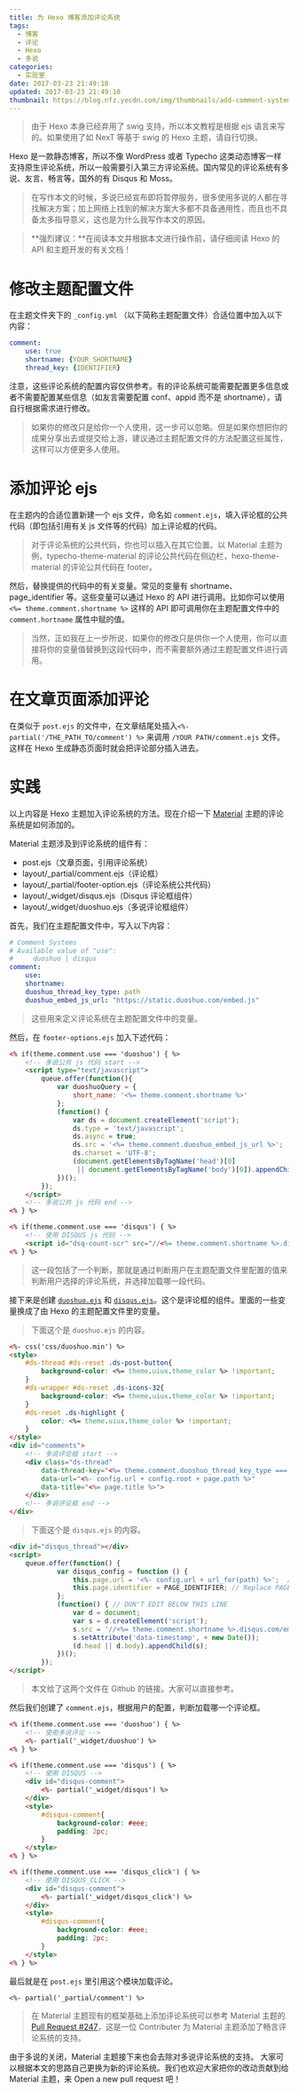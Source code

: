 ```yaml
---
title: 为 Hexo 博客添加评论系统
tags:
  - 博客
  - 评论
  - Hexo
  - 多说
categories:
  - 实验室
date: 2017-03-23 21:49:10
updated: 2017-03-23 21:49:10
thumbnail: https://blog.nfz.yecdn.com/img/thumbnails/add-comment-system-to-hexo.png!blogth
---
```


>  由于 Hexo 本身已经弃用了 swig 支持，所以本文教程是根据 ejs 语言来写的。如果使用了如 NexT 等基于 swig 的 Hexo 主题，请自行切换。

Hexo 是一款静态博客，所以不像 WordPress 或者 Typecho 这类动态博客一样支持原生评论系统，所以一般需要引入第三方评论系统。国内常见的评论系统有多说、友言、畅言等，国外的有 Disqus 和 Moss。

> 在写作本文的时候，多说已经宣布即将暂停服务，很多使用多说的人都在寻找解决方案；加上网络上找到的解决方案大多都不具备通用性，而且也不具备太多指导意义，这也是为什么我写作本文的原因。

> **强烈建议：**在阅读本文并根据本文进行操作前，请仔细阅读 Hexo 的 API 和主题开发的有关文档！

# 修改主题配置文件

在主题文件夹下的 `_config.yml` （以下简称主题配置文件）合适位置中加入以下内容：

```yaml
comment: 
    use: true
    shortname: {YOUR_SHORTNAME}
    thread_key: {IDENTIFIER}
```

注意，这些评论系统的配置内容仅供参考。有的评论系统可能需要配置更多信息或者不需要配置某些信息（如友言需要配置 conf、appid 而不是 shortname），请自行根据需求进行修改。

> 如果你的修改只是给你一个人使用，这一步可以忽略。但是如果你想把你的成果分享出去或提交给上游，建议通过主题配置文件的方法配置这些属性，这样可以方便更多人使用。

# 添加评论 ejs

在主题内的合适位置新建一个 ejs 文件，命名如 `comment.ejs`，填入评论框的公共代码（即包括引用有关 js 文件等的代码）加上评论框的代码。

> 对于评论系统的公共代码，你也可以插入在其它位置。以 Material 主题为例，typecho-theme-material 的评论公共代码在侧边栏，hexo-theme-material 的评论公共代码在 footer。

然后，替换提供的代码中的有关变量。常见的变量有 shortname、page_identifier 等。这些变量可以通过 Hexo 的 API 进行调用。比如你可以使用 `<%= theme.comment.shortname %>` 这样的 API  即可调用你在主题配置文件中的 `comment.hortname` 属性中赋的值。

> 当然，正如我在上一步所说，如果你的修改只是供你一个人使用，你可以直接将你的变量值替换到这段代码中，而不需要额外通过主题配置文件进行调用。

# 在文章页面添加评论

在类似于 `post.ejs` 的文件中，在文章结尾处插入`<%- partial('/THE_PATH_TO/comment') %>` 来调用 `/YOUR PATH/comment.ejs` 文件。这样在 Hexo 生成静态页面时就会把评论部分插入进去。

# 实践
    
以上内容是 Hexo 主题加入评论系统的方法。现在介绍一下 [Material](https://material.viosey.com) 主题的评论系统是如何添加的。

Material 主题涉及到评论系统的组件有：

- post.ejs（文章页面，引用评论系统）
- layout/_partial/comment.ejs（评论框）
- layout/_partial/footer-option.ejs（评论系统公共代码）
- layout/_widget/disqus.ejs（Disqus 评论框组件）
- layout/_widget/duoshuo.ejs（多说评论框组件）

首先，我们在主题配置文件中，写入以下内容：

```yaml
# Comment Systems
# Available value of "use":
#     duoshuo | disqus
comment:
    use:
    shortname:
    duoshuo_thread_key_type: path
    duoshuo_embed_js_url: "https://static.duoshuo.com/embed.js"
```

> 这些用来定义评论系统在主题配置文件中的变量。

然后，在 `footer-options.ejs` 加入下述代码：

```html
<% if(theme.comment.use === 'duoshuo') { %>
    <!-- 多说公共 js 代码 start -->
    <script type="text/javascript">
        queue.offer(function(){
            var duoshuoQuery = {
                short_name: '<%= theme.comment.shortname %>'
            };
            (function() {
                var ds = document.createElement('script');
                ds.type = 'text/javascript';
                ds.async = true;
                ds.src = '<%= theme.comment.duoshuo_embed_js_url %>';
                ds.charset = 'UTF-8';
                (document.getElementsByTagName('head')[0]
                 || document.getElementsByTagName('body')[0]).appendChild(ds);
            })();
        });
    </script>
    <!-- 多说公共 js 代码 end -->
<% } %>

<% if(theme.comment.use === 'disqus') { %>
    <!-- 使用 DISQUS js 代码 -->
    <script id="dsq-count-scr" src="//<%= theme.comment.shortname %>.disqus.com/count.js" async></script>
<% } %>
```

> 这一段包括了一个判断，那就是通过判断用户在主题配置文件里配置的值来判断用户选择的评论系统，并选择加载哪一段代码。

接下来是创建 [`duoshuo.ejs`](https://github.com/viosey/hexo-theme-material/blob/master/layout/_widget/disqus.ejs) 和 [`disqus.ejs`](https://github.com/viosey/hexo-theme-material/blob/master/layout/_widget/duoshuo.ejs)。这个是评论框的组件。里面的一些变量换成了由 Hexo 的主题配置文件里的变量。

> 下面这个是 `duoshuo.ejs` 的内容。

```html
<%- css('css/duoshuo.min') %>
<style>
    #ds-thread #ds-reset .ds-post-button{
        background-color: <%= theme.uiux.theme_color %> !important;
    }
    #ds-wrapper #ds-reset .ds-icons-32{
        background-color: <%= theme.uiux.theme_color %> !important;
    }
    #ds-reset .ds-highlight {
        color: <%= theme.uiux.theme_color %> !important;
    }
</style>
<div id="comments">
    <!-- 多说评论框 start -->
    <div class="ds-thread"
        data-thread-key="<%= theme.comment.duoshuo_thread_key_type === 'id' ? page.id : page.path %>"
        data-url="<%- config.url + config.root + page.path %>"
        data-title="<%= page.title %>">
    </div>
    <!-- 多说评论框 end -->
</div>
```

> 下面这个是 `disqus.ejs` 的内容。

```html
<div id="disqus_thread"></div>
<script>
    queue.offer(function() {
            var disqus_config = function () {
                this.page.url = '<%- config.url + url_for(path) %>';  // Replace PAGE_URL with your page's canonical URL variable
                this.page.identifier = PAGE_IDENTIFIER; // Replace PAGE_IDENTIFIER with your page's unique identifier variable
            };
            (function() { // DON'T EDIT BELOW THIS LINE
                var d = document;
                var s = d.createElement('script');
                s.src = '//<%= theme.comment.shortname %>.disqus.com/embed.js';
                s.setAttribute('data-timestamp', + new Date());
                (d.head || d.body).appendChild(s);
            })();
        });
</script>
```

> 本文给了这两个文件在 Github 的链接。大家可以直接参考。

然后我们创建了 `comment.ejs`，根据用户的配置，判断加载哪一个评论框。

```html
<% if(theme.comment.use === 'duoshuo') { %>
    <!-- 使用多说评论 -->
    <%- partial('_widget/duoshuo') %>
<% } %>

<% if(theme.comment.use === 'disqus') { %>
    <!-- 使用 DISQUS -->
    <div id="disqus-comment">
        <%- partial('_widget/disqus') %>
    </div>
    <style>
        #disqus-comment{
            background-color: #eee;
            padding: 2pc;
        }
    </style>
<% } %>

<% if(theme.comment.use === 'disqus_click') { %>
    <!-- 使用 DISQUS_CLICK -->
    <div id="disqus-comment">	
        <%- partial('_widget/disqus_click') %>
    </div>
    <style>
        #disqus-comment{
            background-color: #eee;
            padding: 2pc;
        }
    </style>
<% } %>
```

最后就是在 `post.ejs` 里引用这个模块加载评论。

```ejs
<%- partial('_partial/comment') %>
```

> 在 Material 主题现有的框架基础上添加评论系统可以参考 Material 主题的 [Pull Request #247](https://github.com/viosey/hexo-theme-material/pull/247)，这是一位 Contributer 为 Material 主题添加了畅言评论系统的支持。

由于多说的关闭，Material 主题接下来也会去除对多说评论系统的支持。 大家可以根据本文的思路自己更换为新的评论系统。我们也欢迎大家把你的改动贡献到给 Material 主题，来 Open a new pull request 吧！
